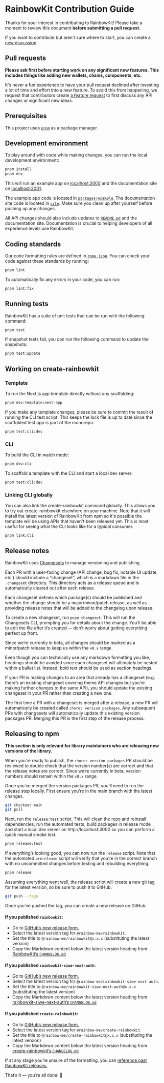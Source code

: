 # RainbowKit Contribution Guide

Thanks for your interest in contributing to RainbowKit! Please take a moment to review this document **before submitting a pull request.**

If you want to contribute but aren't sure where to start, you can create a [new discussion](https://github.com/rainbow-me/rainbowkit/discussions).

## Pull requests

**Please ask first before starting work on any significant new features. This includes things like adding new wallets, chains, components, etc.**

It's never a fun experience to have your pull request declined after investing a lot of time and effort into a new feature. To avoid this from happening, we request that contributors create [a feature request](https://github.com/rainbow-me/rainbowkit/discussions/new?category=ideas) to first discuss any API changes or significant new ideas.

## Prerequisites

This project uses [`pnpm`](https://pnpm.io) as a package manager.

## Development environment

To play around with code while making changes, you can run the local development environment:

```bash
pnpm install
pnpm dev
```

This will run an example app on [localhost:3000](http://localhost:3000) and the documentation site on [localhost:3001](http://localhost:3001).

The example app code is located in [`packages/example`](../packages/example). The documentation site code is located in [`site`](../site). Make sure you clean up after yourself before pushing up any changes.

All API changes should also include updates to [`README.md`](../README.md) and the documentation site. Documentation is crucial to helping developers of all experience levels use RainbowKit.

## Coding standards

Our code formatting rules are defined in [`rome.json`](../.rome.json). You can check your code against these standards by running:

```bash
pnpm lint
```

To automatically fix any errors in your code, you can run:

```bash
pnpm lint:fix
```

## Running tests

RainbowKit has a suite of unit tests that can be run with the following command:

```bash
pnpm test
```

If snapshot tests fail, you can run the following command to update the snapshots:

```bash
pnpm test:update
```

## Working on create-rainbowkit

### Template

To run the Next.js app template directly without any scaffolding:

```bash
pnpm dev:template:next-app
```

If you make any template changes, please be sure to commit the result of running the CLI test script. This keeps the lock file is up to date since the scaffolded test app is part of the monorepo.

```bash
pnpm test:cli:dev
```

### CLI

To build the CLI in watch mode:

```bash
pnpm dev:cli
```

To scaffold a template with the CLI and start a local dev server:

```bash
pnpm test:cli:dev
```

### Linking CLI globally

You can also link the create-rainbowkit command globally. This allows you to try out create-rainbowkit elsewhere on your machine. Note that it will install the latest version of RainbowKit from npm so it's possible the template will be using APIs that haven't been released yet. This is most useful for seeing what the CLI looks like for a typical consumer.

```bash
pnpm link:cli
```

## Release notes

RainbowKit uses [Changesets](https://github.com/changesets/changesets) to manage versioning and publishing.

Each PR with a user-facing change (API change, bug fix, notable UI update, etc.) should include a “changeset”, which is a markdown file in the `.changeset` directory. This directory acts as a release queue and is automatically cleared out after each release.

Each changeset defines which package(s) should be published and whether the change should be a major/minor/patch release, as well as providing release notes that will be added to the changelog upon release.

To create a new changeset, run `pnpm changeset`. This will run the Changesets CLI, prompting you for details about the change. You’ll be able to edit the file after it’s created — don’t worry about getting everything perfect up front.

Since we’re currently in beta, all changes should be marked as a minor/patch release to keep us within the `v0.x` range.

Even though you can technically use any markdown formatting you like, headings should be avoided since each changeset will ultimately be nested within a bullet list. Instead, bold text should be used as section headings.

If your PR is making changes to an area that already has a changeset (e.g. there’s an existing changeset covering theme API changes but you’re making further changes to the same API), you should update the existing changeset in your PR rather than creating a new one.

The first time a PR with a changeset is merged after a release, a new PR will automatically be created called `chore: version packages`. Any subsequent PRs with changesets will automatically update this existing version packages PR. Merging this PR is the first step of the release process.

## Releasing to npm

**This section is only relevant for library maintainers who are releasing new versions of the library.**

When you’re ready to publish, the `chore: version packages` PR should be reviewed to double check that the version number(s) are correct and that the release notes are correct. Since we’re currently in beta, version numbers should remain within the `v0.x` range.

Once you’ve merged the version packages PR, you’ll need to run the release step locally. First ensure you’re in the main branch with the latest changes.

```bash
git checkout main
git pull
```

Next, run the `release:test` script. This will clean the repo and reinstall dependencies, run the automated tests, build packages in release mode and start a local dev server on http://localhost:3000 so you can perform a quick manual smoke test.

```bash
pnpm release:test
```

If everything’s looking good, you can now run the `release` script. Note that the automated `prerelease` script will verify that you’re in the correct branch with no uncommitted changes before testing and rebuilding everything.

```bash
pnpm release
```

Assuming everything went well, the release script will create a new git tag for the latest version, so be sure to push it to GitHub.

```bash
git push --tags
```

Once you’ve pushed the tag, you can create a new release on GitHub.

#### If you published `rainbowkit`:

- Go to [GitHub’s new release form.](https://github.com/rainbow-me/rainbowkit/releases/new)
- Select the latest version tag for `@rainbow-me/rainbowkit`.
- Set the title to `@rainbow-me/rainbowkit@x.x.x` (substituting the latest version)
- Copy the Markdown content below the latest version heading from [RainbowKit’s `CHANGELOG.md`](../packages/rainbowkit/CHANGELOG.md)

#### If you published `rainbowkit-siwe-next-auth`:

- Go to [GitHub’s new release form.](https://github.com/rainbow-me/rainbowkit/releases/new)
- Select the latest version tag for `@rainbow-me/rainbowkit-siwe-next-auth`.
- Set the title to `@rainbow-me/rainbowkit-siwe-next-auth@x.x.x` (substituting the latest version)
- Copy the Markdown content below the latest version heading from [rainbowkit-siwe-next-auth’s `CHANGELOG.md`](../packages/rainbowkit-siwe-next-auth/CHANGELOG.md)

#### If you published `create-rainbowkit`:

- Go to [GitHub’s new release form.](https://github.com/rainbow-me/rainbowkit/releases/new)
- Select the latest version tag for `@rainbow-me/create-rainbowkit`.
- Set the title to `@rainbow-me/create-rainbowkit@x.x.x` (substituting the latest version)
- Copy the Markdown content below the latest version heading from [create-rainbowkit’s `CHANGELOG.md`](../packages/create-rainbowkit/CHANGELOG.md)

If at any stage you’re unsure of the formatting, you can [reference past RainbowKit releases.](https://github.com/rainbow-me/rainbowkit/releases)

That’s it — you’re all done! 🎉

